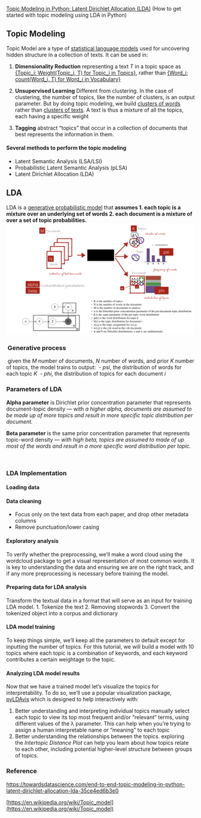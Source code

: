 [Topic Modeling in Python: Latent Dirichlet Allocation (LDA)](https://towardsdatascience.com/end-to-end-topic-modeling-in-python-latent-dirichlet-allocation-lda-35ce4ed6b3e0)
(How to get started with topic modeling using LDA in Python)




<u></u>
## Topic Modeling
Topic Model are a type of <u>statistical language models</u> used for uncovering hidden structure in a collection of texts. It can be used in:

1. **Dimensionality Reduction**
   representing a text _T_ in a topic space as <u>{Topic_i: Weight(Topic_i, T) for Topic_i in Topics}</u>, rather than <u>{Word_i: count(Word_i, T) for Word_i in Vocabulary}</u>

2. **Unsupervised Learning**
   Different from clustering. In the case of clustering, the number of topics, like the number of clusters, is an output parameter.
   But by doing topic modeling, we build <u>clusters of words</u> rather than <u>clusters of texts</u>. A text is thus a mixture of all the topics, each having a specific weight

3. **Tagging**
   abstract “topics” that occur in a collection of documents that best represents the information in them.



#### Several methods to perform the topic modeling
- Latent Semantic Analysis (LSA/LSI)
- Probabilistic Latent Semantic Analysis (pLSA)
- Latent Dirichlet Allocation (LDA)


## LDA
LDA is a <u>generative probabilistic model</u> that **assumes 
	1. each topic is a mixture over an underlying set of words
	2. each document is a mixture of over a set of topic probabilities.**
![](https://raw.githubusercontent.com/HenryVarro666/images/master/images/202205011542264.png)


###  Generative process
 given the _M_ number of documents, _N_ number of words, and prior _K_ number of topics, the model trains to output:
 - _psi_, the distribution of words for each topic _K_
 - _phi_, the distribution of topics for each document _i_

### Parameters of LDA
**Alpha parameter** is Dirichlet prior concentration parameter that represents document-topic density — with _a higher alpha, documents are assumed to be made up of more topics and result in more specific topic distribution per document._

**Beta parameter** is the same prior concentration parameter that represents topic-word density — _with high beta, topics are assumed to made of up most of the words and result in a more specific word distribution per topic._

 
### LDA Implementation
#### Loading data 
#### Data cleaning 
- Focus only on the text data from each paper, and drop other metadata columns
- Remove punctuation/lower casing

#### Exploratory analysis    
   To verify whether the preprocessing, we’ll make a word cloud using the wordcloud package to get a visual representation of most common words. It is key to understanding the data and ensuring we are on the right track, and if any more preprocessing is necessary before training the model.

#### Preparing data for LDA analysis 
   Transform the textual data in a format that will serve as an input for training LDA model.
	1. Tokenize the text
	2. Removing stopwords
	3. Convert the tokenized object into a corpus and dictionary

#### LDA model training 
To keep things simple, we’ll keep all the parameters to default except for inputting the number of topics. For this tutorial, we will build a model with 10 topics where each topic is a combination of keywords, and each keyword contributes a certain weightage to the topic.

#### Analyzing LDA model results
Now that we have a trained model let’s visualize the topics for interpretability. To do so, we’ll use a popular visualization package, <u>pyLDAvis</u> which is designed to help interactively with:
   1. Better understanding and interpreting individual topics
    manually select each topic to view its top most frequent and/or “relevant” terms, using different values of the λ parameter. This can help when you’re trying to assign a human interpretable name or “meaning” to each topic
   2. Better understanding the relationships between the topics.
	exploring the _Intertopic Distance Plot_ can help you learn about how topics relate to each other, including potential higher-level structure between groups of topics.


### Reference
https://towardsdatascience.com/end-to-end-topic-modeling-in-python-latent-dirichlet-allocation-lda-35ce4ed6b3e0

[https://en.wikipedia.org/wiki/Topic_model](https://en.wikipedia.org/wiki/Topic_model)

